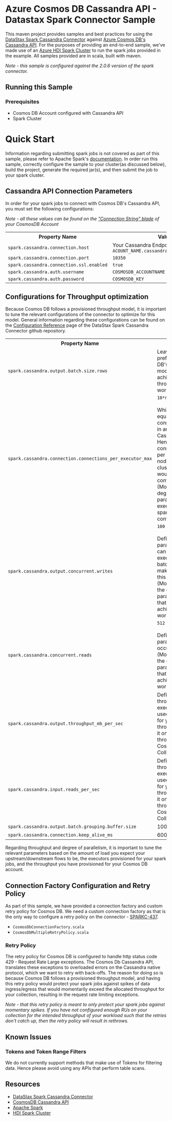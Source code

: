 # Azure Cosmos DB Cassandra API - Datastax Spark Connector Sample
This maven project provides samples and best practices for using the [DataStax Spark Cassandra Connector](https://github.com/datastax/spark-cassandra-connector) against [Azure Cosmos DB's Cassandra API](https://docs.microsoft.com/azure/cosmos-db/cassandra-introduction).
For the purposes of providing an end-to-end sample, we've made use of an [Azure HDI Spark Cluster](https://docs.microsoft.com/azure/hdinsight/spark/apache-spark-jupyter-spark-sql) to run the spark jobs provided in the example.
All samples provided are in scala, built with maven. 

*Note - this sample is configured against the 2.0.6 version of the spark connector.*

## Running this Sample

### Prerequisites
- Cosmos DB Account configured with Cassandra API
- Spark Cluster

# Quick Start
Information regarding submitting spark jobs is not covered as part of this sample, please refer to Apache Spark's [documentation](https://spark.apache.org/docs/latest/submitting-applications.html).
In order run this sample, correctly configure the sample to your cluster(as discussed below), build the project, generate the required jar(s), and then submit the job to your spark cluster.

## Cassandra API Connection Parameters
In order for your spark jobs to connect with Cosmos DB's Cassandra API, you must set the following configurations: 

*Note - all these values can be found on the ["Connection String" blade](https://docs.microsoft.com/azure/cosmos-db/manage-account#keys) of your CosmosDB Account*

<table class="table">
<tr><th>Property Name</th><th>Value</th></tr>
<tr>
  <td><code>spark.cassandra.connection.host</code></td>
  <td>Your Cassandra Endpoint: <code>ACOUNT_NAME.cassandra.cosmosdb.azure.com</code></td>
</tr>
<tr>
  <td><code>spark.cassandra.connection.port</code></td>
  <td><code>10350</code></td>
</tr>
<tr>
  <td><code>spark.cassandra.connection.ssl.enabled</code></td>
  <td><code>true</code></td>
</tr>
<tr>
  <td><code>spark.cassandra.auth.username</code></td>
  <td><code>COSMOSDB_ACCOUNTNAME</code></td>
</tr>
<tr>
  <td><code>spark.cassandra.auth.password</code></td>
  <td><code>COSMOSDB_KEY</code></td>
</tr>
</table>

## Configurations for Throughput optimization
Because Cosmos DB follows a provisioned throughput model, it is important to tune the relevant configurations of the connector to optimize for this model.
General information regarding these configurations can be found on the [Configuration Reference](https://github.com/datastax/spark-cassandra-connector/blob/master/doc/reference.md) page of the DataStax Spark Cassandra Connector github repository.
<table class="table">
<tr><th>Property Name</th><th>Description</th></tr>
<tr>
  <td><code>spark.cassandra.output.batch.size.rows</code></td>
  <td>Leave this to <code>1</code>. This is prefered for Cosmos DB's provisioning model in order to achieve higher throughput for heavy workloads.</td>
</tr>
<tr>
  <td><code>spark.cassandra.connection.connections_per_executor_max</code></td>
  <td><code>10*n</code><br/><br/>Which would be equivalent to 10 connections per node in an n-node Cassandra cluster. Hence if you require 5 connections per node per executor for a 5 node Cassandra cluster, then you would need to set this configuration to 25.<br/>(Modify based on the degree of parallelism/number of executors that your spark job are configured for)</td>
</tr>
<tr>
  <td><code>spark.cassandra.output.concurrent.writes</code></td>
  <td><code>100</code><br/><br/>Defines the number of parallel writes that can occur per executor. As batch.size.rows is <code>1</code>, make sure to scale up this value accordingly. (Modify this based on the degree of parallelism/throughput that you want to achieve for your workload)</td>
</tr>
<tr>
  <td><code>spark.cassandra.concurrent.reads</code></td>
  <td><code>512</code><br /><br />Defines the number of parallel reads that can occur per executor. (Modify this based on the degree of parallelism/throughput that you want to achieve for your workload)</td>
</tr>
<tr>
  <td><code>spark.cassandra.output.throughput_mb_per_sec</code></td>
  <td>Defines the total write throughput per executor. This can be used as an upper cap for your spark job throughput, and base it on the provisioned throughput of your Cosmos DB Collection.</td>
</tr>
<tr>
  <td><code>spark.cassandra.input.reads_per_sec</code></td>
  <td>Defines the total read throughput per executor. This can be used as an upper cap for your spark job throughput, and base it on the provisioned throughput of your Cosmos DB Collection.</td>
</tr>
<tr>
  <td><code>spark.cassandra.output.batch.grouping.buffer.size</code></td>
  <td>1000</td>
</tr>
<tr>
  <td><code>spark.cassandra.connection.keep_alive_ms</code></td>
  <td>60000</td>
</tr>
</table>

Regarding throughput and degree of parallelism, it is important to tune the relevant parameters based on the amount of load you expect your upstream/downstream flows to be, the executors provisioned for your spark jobs, and the throughput you have provisioned for your Cosmos DB account.

## Connection Factory Configuration and Retry Policy
As part of this sample, we have provided a connection factory and custom retry policy for Cosmos DB. We need a custom connection factory as that is the only way to configure a retry policy on the connector - [SPARKC-437](https://datastax-oss.atlassian.net/browse/SPARKC-437).
* <code>CosmosDbConnectionFactory.scala</code>
* <code>CosmosDbMultipleRetryPolicy.scala</code>

### Retry Policy
The retry policy for Cosmos DB is configured to handle http status code 429 - Request Rate Large exceptions. The Cosmos Db Cassandra API, translates these exceptions to overloaded errors on the Cassandra native protocol, which we want to retry with back-offs.
The reason for doing so is because Cosmos DB follows a provisioned throughput model, and having this retry policy would protect your spark jobs against spikes of data ingress/egress that would momentarily exceed the allocated throughput for your collection, resulting in the request rate limiting exceptions.

*Note - that this retry policy is meant to only protect your spark jobs against momentary spikes. If you have not configured enough RUs on your collection for the intended throughput of your workload such that the retries don't catch up, then the retry policy will result in rethrows.*

## Known Issues

### Tokens and Token Range Filters
We do not currently support methods that make use of Tokens for filtering data. Hence please avoid using any APIs that perform table scans.

## Resources
- [DataStax Spark Cassandra Connector](https://github.com/datastax/spark-cassandra-connector)
- [CosmosDB Cassandra API](https://docs.microsoft.com/en-us/azure/cosmos-db/cassandra-introduction)
- [Apache Spark](https://spark.apache.org/docs/latest/index.html)
- [HDI Spark Cluster](https://docs.microsoft.com/en-us/azure/hdinsight/spark/apache-spark-jupyter-spark-sql)
